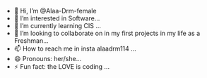 - 👋 Hi, I’m @Alaa-Drm-female
- 👀 I’m interested in Software...
- 🌱 I’m currently learning  CIS  ...
- 💞️ I’m looking to collaborate on in my first projects in my life as a Freshman...
- 📫 How to reach me in insta alaadrm114 ...
- 😄 Pronouns: her/she...
- ⚡ Fun fact: the LOVE is coding ...

<!---
Alaa-Drm-female/Alaa-Drm-female is a ✨ special ✨ repository because its `README.md` (this file) appears on your GitHub profile.
You can click the Preview link to take a look at your changes.
--->
